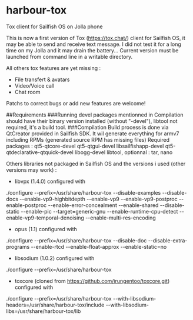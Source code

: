 # harbour-tox
Tox client for Sailfish OS on Jolla phone

This is now a first version of Tox (https://tox.chat/) client for Sailfish OS, it may be able to send and receive text message. I did not test it for a long time on my Jolla and it may drain the battery... Current version must be launched from command line in a writable directory.

All others tox features are yet missing :
 - File transfert & avatars
 - Video/Voice call
 - Chat room

Patchs to correct bugs or add new features are welcome!

##Requirements
###Running
devel packages mentionned in Compilation should have their binary version installed (without "-devel"), libtool not required, it's a build tool.
###Compilation
Build process is done via QtCreator provided in Sailfish SDK. It wil generate everything for armv7 including RPMs (generated source RPM has missing files)
Required packages : qt5-qtcore-devel qt5-qtgui-devel libsailfishapp-devel qt5-qtdeclarative-qtquick-devel libogg-devel  libtool, optionnal : tar, nano

Others libraries not packaged in Sailfish OS and the versions i used (other versions may work) :
- libvpx (1.4.0)
configured with

./configure --prefix=/usr/share/harbour-tox --disable-examples --disable-docs --enable-vp9-highbitdepth --enable-vp9 --enable-vp9-postproc --enable-postproc --enable-error-concealment --enable-shared --disable-static --enable-pic --target=generic-gnu --enable-runtime-cpu-detect --enable-vp9-temporal-denoising --enable-multi-res-encoding
- opus (1.1)
configured with

./configure --prefix=/usr/share/harbour-tox --disable-doc --disable-extra-programs --enable-rtcd --enable-float-approx --enable-static=no
- libsodium (1.0.2)
configured with

./configure --prefix=/usr/share/harbour-tox
- toxcore (cloned from https://github.com/irungentoo/toxcore.git)
configured with

./configure --prefix=/usr/share/harbour-tox --with-libsodium-headers=/usr/share/harbour-tox/include --with-libsodium-libs=/usr/share/harbour-tox/lib
